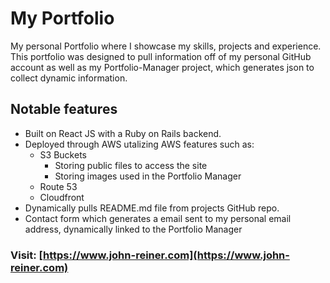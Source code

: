 # My Portfolio

My personal Portfolio where I showcase my skills, projects and experience. This portfolio was designed to pull information off of my personal GitHub account as well as my Portfolio-Manager project, which generates json to collect dynamic information. 

## Notable features

- Built on React JS with a Ruby on Rails backend.
- Deployed through AWS utalizing AWS features such as:
  - S3 Buckets
    - Storing public files to access the site
    - Storing images used in the Portfolio Manager
  - Route 53
  - Cloudfront
- Dynamically pulls README.md file from projects GitHub repo.
- Contact form which generates a email sent to my personal email address, dynamically linked to the Portfolio Manager

### Visit: [https://www.john-reiner.com](https://www.john-reiner.com)
